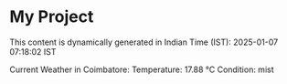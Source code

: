 # My Project

This content is dynamically generated in Indian Time (IST): 2025-01-07 07:18:02 IST


Current Weather in Coimbatore:
Temperature: 17.88 °C
Condition: mist
